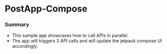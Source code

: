 # PostApp-Compose
### Summary
- This sample app showcases how to call APIs in parallel.
- The app will triggers 3 API calls and will update the jetpack compose UI accordingly.
